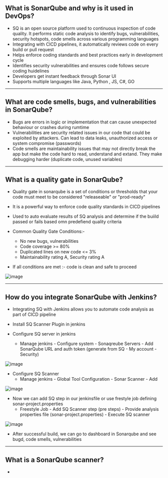 What is SonarQube and why is it used in DevOps?
-
- SQ is an open source platform used to continuous inspection of code quality. It performs static code analysis to identify bugs, vulnerabilities, security hotspots, code smells across various programming languages
- Integrating with CICD pipelines, it automatically reviews code on every build or pull request
- Helps enforce coding standards and best practices early in development cycle
- Identifies security vulnerabilities and ensures code follows secure coding huidelines
- Developers get instant feedback through Sonar UI
- Supports multiple languages like Java, Python , JS, C#, GO

---------------------------------------------------------------------------------

What are code smells, bugs, and vulnerabilities in SonarQube?
-
- Bugs are errors in logic or implementation that can cause unexpected behaviour or crashes during rumtime
- Vulnerabilities are security related issues in our code that could be exploited by attackers. Can lead to data leaks, unauthorized access or system compromise (passwords)
- Code smells are maintainability issues that may not directly break the app but make the code hard to read, understand and extand. They make debugging harder (duplicate code, unused variables)

---------------------------------------------------------------------------------

What is a quality gate in SonarQube?
-
- Quality gate in sonarqube is a set of conditions or thresholds that your code must meet to be considered "releaseable" or "prod-ready"
- It is a powerful way to enforce code quality standards in CICD pipelines

- Used to auto evaluate results of SQ analysis and determine if the buiild passed or fails based omn predefiend quality criteria

- Common Quality Gate Conditions:-
  - No new bugs, vulnerabilities
  - Code coverage >= 80%
  - Duplicated lines on new code <= 3%
  - Maintainability rating A, Security rating A
 
- If all conditions are met :- code is clean and safe to proceed

![image](https://github.com/user-attachments/assets/b71d2b80-145a-4b7f-8e85-07a294780797)

---------------------------------------------------------------------------------

How do you integrate SonarQube with Jenkins?
-
- Integrating SQ with Jenkins allows you to automate code analysis as part of CICD pipeline

- Install SQ Scanner Plugin in jenkins
- Configure SQ server in jenkins
  - Manage jenkins - Configure system - Sonaqreube Servers - Add SonarQube URL and auth token (generate from SQ - My account - Security)
 
![image](https://github.com/user-attachments/assets/6126702b-c18e-4c28-9300-394415420308)

- Configure SQ Scanner
  - Manage jenkins - Global Tool Configuration - Sonar Scanner - Add
 
![image](https://github.com/user-attachments/assets/3e18d730-dd40-4e01-8445-4635600a5fa5)

- Now we can add SQ step in our jenkinsfile or use frestyle job defining sonar-project.properties
  - Freestyle Job - Add SQ Scanner step (pre steps) - Provide analysis properties file (sonar-project.properties) - Execute SQ scanner
 
![image](https://github.com/user-attachments/assets/fd7e310b-11c1-48cb-b1a2-3a0dceb88565)

- After successful build, we can go to dashboard in Sonarqube and see bugd, code smells, vulnerabilities

---------------------------------------------------------------------------------

What is a SonarQube scanner?
-
- 
